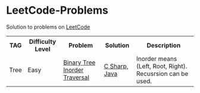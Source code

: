 # LeetCode-Problems
<html>
 <head>
   <meta name="google-site-verification" content="51-SvI8HZUI-LZeTLCLZ2elSKK68KLwNvjjvbIdbtf4" />
 </head>
 <body>
 
Solution to problems on <a href="https://leetcode.com/problemset/all">LeetCode </a>

<table width="100%"> 
  <tr>
    <th>TAG</th>
    <th>Difficulty Level</th>
    <th>Problem</th>    
    <th>Solution</th>
    <th>Description</th>
  </tr>  
  <tr>
    <td>Tree</td>
    <td>Easy</td>
    <td><a href="https://leetcode.com/problems/binary-tree-inorder-traversal/">Binary Tree Inorder Traversal</a></td>
    <td><a href="https://leetcode.com/problems/binary-tree-inorder-traversal/submissions/">C Sharp, Java</a></td>
   <td>Inorder means (Left, Root, Right). Recusrsion can be used.</td>
  </tr>  
</table>  
<body> 
<html> 
